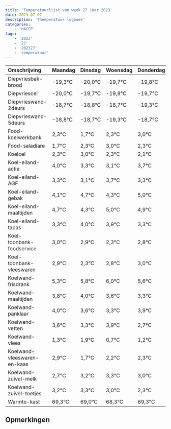 ```yaml
---
title: 'Temperatuurlijst van week 27 jaar 2023'
date: 2023-07-07
description: 'Themperatuur logboek'
categories:
    - 'HACCP'
tags:
    - '2023'
    - '27'
    - '202327'
    - 'temperatuur'
---
```

|Omschrijving|Maandag|Dinsdag|Woensdag|Donderdag|Vrijdag|Zaterdag|Zondag|
|:---|:---|:---|:---|:---|:---|:---|:---|
|Diepvriesbak-brood|-19,3°C|-20,0°C|-19,7°C|-19,8°C|-19,7°C| | |
|Diepvriescel|-20,0°C|-19,7°C|-19,8°C|-19,7°C|-20,3°C| | |
|Diepvrieswand-2deurs|-18,7°C|-18,8°C|-18,7°C|-19,3°C|-18,7°C| | |
|Diepvrieswand-5deurs|-18,8°C|-18,7°C|-19,3°C|-18,7°C|-18,0°C| | |
|Food-koelwerkbank|2,3°C|1,7°C|2,3°C|3,0°C|2,3°C| | |
|Food-saladiare|1,7°C|2,3°C|3,0°C|2,3°C|2,1°C| | |
|Koelcel|2,3°C|3,0°C|2,3°C|2,1°C|2,7°C| | |
|Koel-eiland-actie|4,0°C|3,3°C|3,1°C|3,7°C|3,3°C| | |
|Koel-eiland-AGF|3,3°C|3,1°C|3,7°C|3,3°C|4,0°C| | |
|Koel-eiland-gebak|4,1°C|4,7°C|4,3°C|5,0°C|4,9°C| | |
|Koel-eiland-maaltijden|4,7°C|4,3°C|5,0°C|4,9°C|4,3°C| | |
|Koel-eiland-tapas|3,3°C|4,0°C|3,9°C|3,3°C|3,8°C| | |
|Koel-toonbank-foodservice|3,0°C|2,9°C|2,3°C|2,8°C|3,0°C| | |
|Koel-toonbank-vleeswaren|2,9°C|2,3°C|2,8°C|3,0°C|2,6°C| | |
|Koelwand-frisdrank|5,3°C|5,8°C|6,0°C|5,6°C|5,3°C| | |
|Koelwand-maaltijden|3,8°C|4,0°C|3,6°C|3,3°C|3,9°C| | |
|Koelwand-panklaar|4,0°C|3,6°C|3,3°C|3,9°C|2,7°C| | |
|Koelwand-vetten|3,6°C|3,3°C|3,9°C|2,7°C|3,2°C| | |
|Koelwand-vlees|1,3°C|1,9°C|0,7°C|1,2°C|1,3°C| | |
|Koelwand-vleeswaren-en-kaas|2,9°C|1,7°C|2,2°C|2,3°C|2,0°C| | |
|Koelwand-zuivel-melk|2,7°C|3,2°C|3,3°C|3,0°C|2,3°C| | |
|Koelwand-zuivel-toetjes|3,2°C|3,3°C|3,0°C|2,3°C|3,3°C| | |
|Warmte-kast|69,3°C|69,0°C|68,3°C|69,3°C|69,3°C| | |

## Opmerkingen


